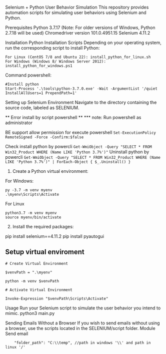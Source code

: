 Selenium + Python User Behavior Simulation
This repository provides automation scripts for simulating user behaviors using Selenium and Python.

Prerequisites
Python 3.7.17 (Note: For older versions of Windows, Python 2.7.18 will be used)
Chromedriver version 101.0.4951.15
Selenium 4.11.2

Installation
Python Installation Scripts
Depending on your operating system, run the corresponding script to install Python:

    For Linux (CentOS 7/8 and Ubuntu 22): install_python_for_linux.sh
    For Windows (Windows 8/ Windows Server 2012): install_python_for_windows.ps1
Command powershell:
```
#Install python
Start-Process '.\tools\python-3.7.0.exe' -Wait -ArgumentList '/quiet InstallAllUsers=1 PrependPath=1'
```

Setting up Selenium Environment
Navigate to the directory containing the source code, labeled as SELENIUM.


** Error install by script powershell **
*** note: Run powershell as administrator 

BE support allow permission for execute powershell
```Set-ExecutionPolicy RemoteSigned -Force -Confirm:$false```

Check install python by powercli
```Get-WmiObject -Query "SELECT * FROM Win32_Product WHERE (Name LIKE 'Python 3.7%')"```
Uninstall python by powercli
```Get-WmiObject -Query "SELECT * FROM Win32_Product WHERE (Name LIKE 'Python 3.7%')" | ForEach-Object { $_.Uninstall() }```

1. Create a Python virtual environment:

For Windows:

    py -3.7 -m venv myenv
    .\myenv\Scripts\Activate

For Linux

    python3.7 -m venv myenv
    source myenv/bin/activate

2. Install the required packages:

pip install selenium==4.11.2
pip install pyautogui

## Setup virtual enviroment
```
# Create Virtual Environment

$venvPath = ".\myenv"

python -m venv $venvPath

# Activate Virtual Environment

Invoke-Expression "$venvPath\Scripts\Activate"
```
Usage
Run your Selenium script to simulate the user behavior you intend to mimic.
    python3 main.py

Sending Emails Without a Browser
If you wish to send emails without using a browser, use the scripts located in the SELENIUM/script folder.
Module Send email
```
    "folder_path": "C:\\temp", //path in windows '\\' and path in linux '/'
```

